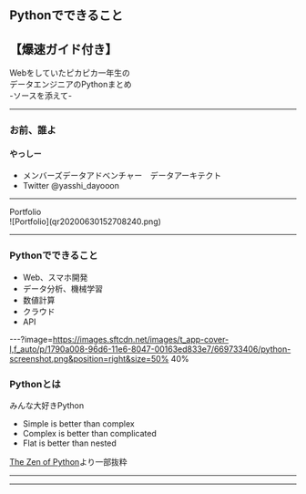 ## Pythonでできること  
## 【爆速ガイド付き】
Webをしていたピカピカ一年生の  
データエンジニアのPythonまとめ  
-ソースを添えて-

---

### お前、誰よ
#### やっしー
- メンバーズデータアドベンチャー　データアーキテクト
- Twitter @yasshi_dayooon

<hr>
Portfolio<br>
![Portfolio](qr20200630152708240.png)

---

### Pythonでできること

- Web、スマホ開発
- データ分析、機械学習
- 数値計算
- クラウド
- API

---?image=https://images.sftcdn.net/images/t_app-cover-l,f_auto/p/1790a008-96d6-11e6-8047-00163ed833e7/669733406/python-screenshot.png&position=right&size=50% 40%

### Pythonとは

みんな大好きPython  
- Simple is better than complex
- Complex is better than complicated
- Flat is better than nested

[The Zen of Python](https://www.pythonic-exam.com/pythonic)より一部抜粋

---
---
